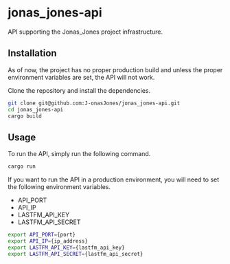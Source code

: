 # jonas_jones-api

API supporting the Jonas_Jones project infrastructure.

## Installation

As of now, the project has no proper production build and unless the proper environment variables are set, the API will not work.


Clone the repository and install the dependencies.
```bash
git clone git@github.com:J-onasJones/jonas_jones-api.git
cd jonas_jones-api
cargo build
```

## Usage

To run the API, simply run the following command.
```bash
cargo run
```

If you want to run the API in a production environment, you will need to set the following environment variables.

- API_PORT
- API_IP
- LASTFM_API_KEY
- LASTFM_API_SECRET

```bash
export API_PORT={port}
export API_IP={ip_address}
export LASTFM_API_KEY={lastfm_api_key}
export LASTFM_API_SECRET={lastfm_api_secret}
```
